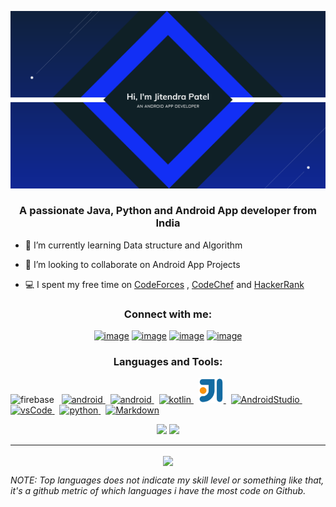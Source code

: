 <img src="https://github.com/Jitendrap1702/Jitendrap1702/blob/main/githubProfile.png" alt="Who I Am?"><br />

<!-- <h2 align="center">Hi 👋, I'm Jitendra Patel</h2> -->

<h3 align="center">A passionate Java, Python and Android App developer from India</h3>
 

- 🌱 I’m currently learning Data structure and Algorithm
<!-- - 🔭 I’m currently learning ... -->
- 👯 I’m looking to collaborate on Android App Projects
<!-- - 🤔 I’m looking for help with ... -->
<!-- - 💬 Ask me about ...
- 📫 How to reach me: ...
- 😄 Pronouns: ...
- ⚡ Fun fact: ... -->
<!-- - 🌱 I’m currently android app developer @[TheStreamLiners](https://github.com/The-Streamliners) -->
- 💻 I spent my free time on [CodeForces](https://codeforces.com/profile/jeetu_48) , [CodeChef](https://www.codechef.com/users/jeetu_48) and [HackerRank](https://www.hackerrank.com/jitendrap1702)
<!-- - 👯 When I bored from coding , I keep myself busy in playing games and watching movies -->
<h3 align="center">Connect with me:</h3>
<div align="center">

[![image](https://img.shields.io/badge/LinkedIn-0077B5?style=for-the-badge&logo=linkedin&logoColor=white)](https://www.linkedin.com/in/jitendra-patel-0b898b192/)
[![image](https://img.shields.io/badge/Instagram-E4405F?style=for-the-badge&logo=instagram&logoColor=white)](https://www.instagram.com/_jitendra.13/)
[![image](https://img.shields.io/badge/Twitter-1DA1F2?style=for-the-badge&logo=twitter&logoColor=white)](https://twitter.com/Jitendr50879351)
[![image](https://img.shields.io/badge/Gmail-D14836?style=for-the-badge&logo=gmail&logoColor=white)](mailto:jitendrap1702@gmail.com)
  
</div>


<h3 align="center">Languages and Tools:</h3>
<div align="center>
<p> 
 <a href="https://firebase.google.com/" target="_blank">
  <img src="https://www.vectorlogo.zone/logos/firebase/firebase-icon.svg" alt="firebase" width="40" height="40"/>
 </a> 
 &nbsp;
<a href="https://en.wikipedia.org/wiki/Android_software_development" target="_blank">
 <img src="https://www.vectorlogo.zone/logos/android/android-icon.svg" alt="android" width="40" height="40"/>
 </a>
 &nbsp;
<a href="https://en.wikipedia.org/wiki/Java_(programming_language)" target="_blank">
 <img src="https://www.vectorlogo.zone/logos/java/java-icon.svg" alt="android" width="40" height="40"/>
</a> 
 &nbsp;
<a href="https://kotlinlang.org/" target="_blank">
 <img src="https://img.icons8.com/color/2x/kotlin.png" alt="kotlin" width="40" height="40"/>
</a> 
 &nbsp;
<a href="https://en.wikipedia.org/wiki/IntelliJ_IDEA" target="_blank">
 <img src="https://github.com/Coder481/CDN/blob/main/ICONS/intellij.svg" alt="intelliJ" width="40" height="40"/>
 </a>
 &nbsp;
<a href="https://developer.android.com/studio" target="_blank">
 <img src="https://img.icons8.com/fluency/2x/4a90e2/android-studio--v3.png" alt="AndroidStudio" width="40" height="40"/>
 </a>
 &nbsp;
 <a href="https://code.visualstudio.com/download" target="_blank">
  <img src="https://cdn.iconscout.com/icon/free/png-64/visual-studio-code-1868941-1583105.png" alt="vsCode" width="40" height="40"/>
 </a>
 &nbsp;
 <a href="https://en.wikipedia.org/wiki/Python_(programming_language)" target="_blank">
  <img src="https://www.vectorlogo.zone/logos/python/python-icon.svg" alt="python" width="40" height="40"/>
 </a>
 &nbsp;
<a href="https://en.wikipedia.org/wiki/Markdown" target="_blank">
 <img src="https://img.icons8.com/ios/2x/markdown--v2.png" alt="Markdown" width="40" height="40"/>
 </a>
</p>
</div>

<!-- <a href="https://github.com/anuraghazra/github-readme-stats">
  <img align="center" src="https://github-readme-stats.vercel.app/api/top-langs/?username=jitendrap1702&theme=radical&hide=css,html,c,Jupyter Notebook" />
</a>

<a href="https://github.com/anuraghazra/github-readme-stats">
  <img align="center" src="https://github-readme-stats.vercel.app/api?username=jitendrap1702&count_private=true&show_icons=true&theme=radical&line_height=27&v=5" alt="Jitendra's github stats" />
</a> -->
<p align= "center">
  <img height= "150" src="https://github-readme-stats.vercel.app/api?username=jitendrap1702&theme=react&show_icons=true&include_all_commits=true" />
  <img height= "150" src="https://github-readme-stats.vercel.app/api/top-langs/?username=jitendrap1702&theme=react&layout=compact" />
</p>

------

<p align="center">  
     <img align="center" src="https://visitor-badge.laobi.icu/badge?page_id=jitendrap1702.visitor-badge"> 
</p>

<!-- [Jitendrap1702](https://github.com/Jitendrap1702)
 -->

*NOTE: Top languages does not indicate my skill level or something like that, it's a github metric of which languages i have the most code on Github.*
